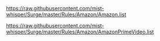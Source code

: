 https://raw.githubusercontent.com/mist-whisper/Surge/master/Rules/Amazon/Amazon.list

https://raw.githubusercontent.com/mist-whisper/Surge/master/Rules/Amazon/AmazonPrimeVideo.list
